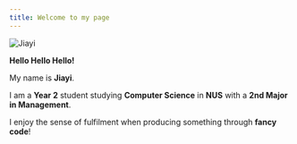 ```yaml
---
title: Welcome to my page
---
```


<!-- <img align = "right" src="docs/assets/images/Jiayi.png/"
     alt="Jiayi's Profile" 
     style="width:50%; max-width:600px; display:block; margin:20px auto;"> */ -->
     
![Jiayi](https://raw.githubusercontent.com/broccoli0616/Zhang-Jiayi-page/main/docs/assets/images/Jiayi.png)

**Hello Hello Hello!**  

My name is **Jiayi**.  

I am a **Year 2** student studying **Computer Science** in **NUS** with a **2nd Major in Management**.  

I enjoy the sense of fulfilment when producing something through **fancy code**!  


